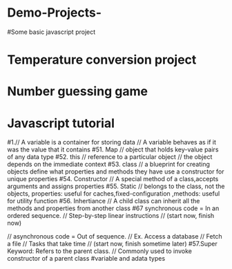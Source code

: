 # Demo-Projects-
#Some basic javascript project
# Temperature conversion  project 
# Number guessing game
# Javascript tutorial 
#1.// A variable is a container for storing data
// A variable behaves as if it was the value that it contains
#51. Map //  object that holds key-value pairs of any data type
#52. this // reference to a particular object // the object depends on the immediate context
#53. class // a blueprint for creating objects define what properties and methods they have use a constructor for unique properties
#54. Constructor // A special method of a class,accepts arguments and assigns properties 
#55. Static // belongs to the class, not the objects, properties: useful for caches,fixed-configuration ,methods: useful for utility function
#56. Inhertiance // A child class can inherit all the methods and properties from another class 
#67 synchronous code = In an ordered sequence.
//                                      Step-by-step linear instructions
//                                     (start now, finish now)
 
// asynchronous code = Out of sequence.
//                     Ex. Access a database
//                            Fetch a file
//                            Tasks that take time
//                     (start now, finish sometime later)
#57.Super Keyword:  Refers to the parent class. 
//               Commonly used to invoke constructor of a parent class
#variable and adata types 
